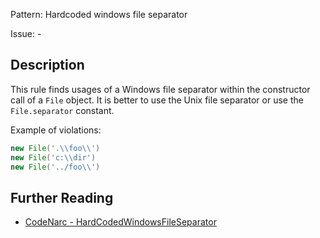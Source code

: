 Pattern: Hardcoded windows file separator

Issue: -

## Description

This rule finds usages of a Windows file separator within the constructor call of a `File` object. It is better to use the Unix file separator or use the `File.separator` constant.

Example of violations:

``` groovy
new File('.\\foo\\')
new File('c:\\dir')
new File('../foo\\')
```

## Further Reading

* [CodeNarc - HardCodedWindowsFileSeparator](http://codenarc.sourceforge.net/codenarc-rules-basic.html#HardCodedWindowsFileSeparator)